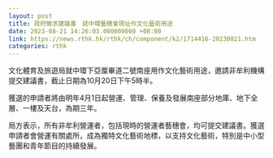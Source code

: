 ```yaml
---
layout: post
title: 政府徵求建議書　就中環藝穗會現址作文化藝術用途
date: 2023-08-21 14:26:03.000000000 +08:00
link: https://news.rthk.hk/rthk/ch/component/k2/1714416-20230821.htm
categories: rthk
---
```


文化體育及旅遊局就中環下亞厘畢道二號南座用作文化藝術用途，邀請非牟利機構提交建議書，截止日期為10月20日下午5時半。

獲選的申請者將由明年4月1日起營運、管理、保養及發展南座部分地庫、地下全層、一樓及天台，為期三年。

局方表示，所有非牟利營運者，包括現時的營運者藝穗會，均可提交建議書。獲選申請者會營運有關處所，成為獨特文化藝術地標，以支持文化藝術，特別是中小型藝團和青年節目的持續發展。

